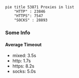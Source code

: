 
```mermaid
pie title 53871 Proxies in list
    "HTTP" : 23846
    "HTTPS": 7547
    "SOCKS" : 28893
```

### Some Info
#### Average Timeout

- mixed: 3.5s
- http: 1.7s
- https: 8.2s
- socks: 5.0s